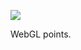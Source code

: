 ![](https://db-feed.s3.amazonaws.com/legacy/shotwin-2020-10-07_09-38-54-1602077976.png)

WebGL points.
